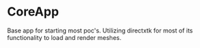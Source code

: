 # CoreApp

Base app for starting most poc's. Utilizing directxtk for most of its functionality to load and render meshes. 
